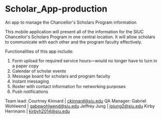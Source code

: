 ﻿# Scholar_App-production
An app to manage the Chancellor's Scholars Program information

This mobile application will present all of the information for the SIUC Chancellor's Scholars Program in one central location.
It will allow scholars to communicate with each other and the program faculty effectively. 

Functionalities of this app include:
1) Form upload for required service hours—would no longer have to turn in a paper copy
2) Calendar of scholar events 
3) Message board for scholars and program faculty
4) Instant messaging
5) Roster with contact information for networking purposes
6) Push notifications

Team lead: Courtney Kinnard | ckinnard@siu.edu
QA Manager: Gabriel Wohlwend | gabewohlwend@siu.edu
Jeffrey Jung | jpjung2@siu.edu
Kirby Herrmann | kirbyh2014@siu.edu
